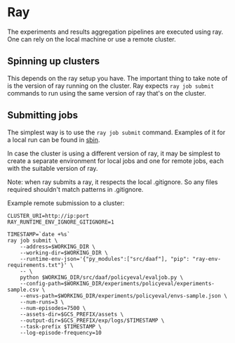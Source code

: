 # Ray

The experiments and results aggregation pipelines are executed using ray.
One can rely on the local machine or use a remote cluster.

## Spinning up clusters

This depends on the ray setup you have.
The important thing to take note of is the version of ray running on the cluster.
Ray expects `ray job submit` commands to run using the same version of ray
that's on the cluster.

## Submitting jobs

The simplest way is to use the `ray job submit` command.
Examples of it for a local run can be found in [sbin](../sbin/).

In case the cluster is using a different version of ray, it may be
simplest to create a separate environment for local jobs
and one for remote jobs, each with the suitable version of ray.


Note: when ray submits a ray, it respects the local .gitignore.
So any files required shouldn't match patterns in .gitignore.


Example remote submission to a cluster:

```
CLUSTER_URI=http://ip:port
RAY_RUNTIME_ENV_IGNORE_GITIGNORE=1

TIMESTAMP=`date +%s`
ray job submit \
    --address=$WORKING_DIR \
    --working-dir=$WORKING_DIR \
    --runtime-env-json='{"py_modules":["src/daaf"], "pip": "ray-env-requirements.txt"}' \
    -- \
    python $WORKING_DIR/src/daaf/policyeval/evaljob.py \
    --config-path=$WORKING_DIR/experiments/policyeval/experiments-sample.csv \
    --envs-path=$WORKING_DIR/experiments/policyeval/envs-sample.json \
    --num-runs=3 \
    --num-episodes=7500 \
    --assets-dir=$GCS_PREFIX/assets \
    --output-dir=$GCS_PREFIX/exp/logs/$TIMESTAMP \
    --task-prefix $TIMESTAMP \
    --log-episode-frequency=10

```